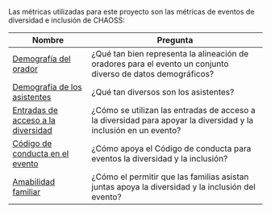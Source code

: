 Las métricas utilizadas para este proyecto son las métricas de eventos de diversidad e inclusión de CHAOSS:

Nombre | Pregunta
--- | ---
[Demografía del orador](https://github.com/chaoss/wg-diversity-inclusion/blob/master/focus-areas/events/speaker-demographics.md) | ¿Qué tan bien representa la alineación de oradores para el evento un conjunto diverso de datos demográficos?
[Demografía de los asistentes](https://github.com/chaoss/wg-diversity-inclusion/blob/master/focus-areas/events/attendee-demographics.md) | ¿Qué tan diversos son los asistentes?
[Entradas de acceso a la diversidad](https://github.com/chaoss/wg-diversity-inclusion/blob/master/focus-areas/events/diversity-tickets.md) | ¿Cómo se utilizan las entradas de acceso a la diversidad para apoyar la diversidad y la inclusión en un evento?
[Código de conducta en el evento](https://github.com/chaoss/wg-diversity-inclusion/blob/master/focus-areas/events/event-code-of-conduct.md) | ¿Cómo apoya el Código de conducta para eventos la diversidad y la inclusión?
[Amabilidad familiar](https://github.com/chaoss/wg-diversity-inclusion/blob/master/focus-areas/events/family-friendly.md) | ¿Cómo el permitir que las familias asistan juntas apoya la diversidad y la inclusión del evento?
